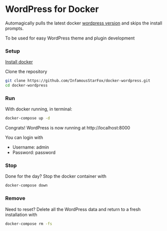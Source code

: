 # WordPress for Docker

Automagically pulls the latest docker [wordpress version](https://hub.docker.com/_/wordpress/) and skips the install prompts.

To be used for easy WordPress theme and plugin development

### Setup
[Install docker](https://www.docker.com/products/docker-desktop)

Clone the repository
```bash
git clone https://github.com/InfamousStarFox/docker-wordpress.git
cd docker-wordpress
```

### Run
With docker running, in terminal:
```bash
docker-compose up -d
```
Congrats! WordPress is now running at
http://localhost:8000

You can login with
- Username: admin
- Password: password

### Stop
Done for the day? Stop the docker container with
```bash
docker-compose down
```
### Remove
Need to reset? Delete all the WordPress data and return to a fresh installation with 
```bash
docker-compose rm -fs
```
